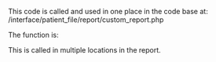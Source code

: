 

This code is called and used in one place in the code base at:
/interface/patient_file/report/custom_report.php

The function is:
<?php if ($PDF_OUTPUT) { ?>
<link rel="stylesheet" href="<?php echo  $webserver_root . '/interface/themes/style_pdf.css' ?>" type="text/css">
<link rel="stylesheet" type="text/css" href="<?php echo $webserver_root; ?>/library/ESign/css/esign_report.css" />
<?php } else {?>
<html>
<head>
<link rel="stylesheet" href="<?php echo $css_header;?>" type="text/css">
<link rel="stylesheet" type="text/css" href="<?php echo $GLOBALS['webroot'] ?>/library/ESign/css/esign_report.css" />
<?php } ?>

This is called in multiple locations in the report.